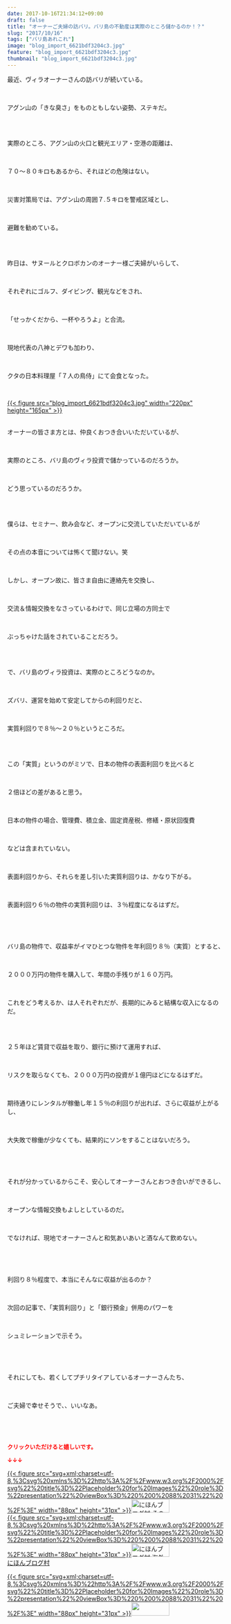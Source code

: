 ```yaml
---
date: 2017-10-16T21:34:12+09:00
draft: false
title: "オーナーご夫婦の訪バリ。バリ島の不動産は実際のところ儲かるのか！？"
slug: "2017/10/16"
tags: ["バリ島あれこれ"]
image: "blog_import_6621bdf3204c3.jpg"
feature: "blog_import_6621bdf3204c3.jpg"
thumbnail: "blog_import_6621bdf3204c3.jpg"
---
```

<p>最近、ヴィラオーナーさんの訪バリが続いている。</p><p> </p><p>アグン山の「きな臭さ」をものともしない姿勢、ステキだ。</p><p> </p><p><br/>実際のところ、アグン山の火口と観光エリア・空港の距離は、</p><p> </p><p>７０～８０キロもあるから、それほどの危険はない。</p><p> </p><p>災害対策局では、アグン山の周囲７.５キロを警戒区域とし、</p><p> </p><p>避難を勧めている。</p><p> </p><p><br/>昨日は、サヌールとクロボカンのオーナー様ご夫婦がいらして、</p><p> </p><p>それぞれにゴルフ、ダイビング、観光などをされ、</p><p> </p><p>「せっかくだから、一杯やろうよ」と合流。</p><p> </p><p>現地代表の八神とデワも加わり、</p><p> </p><p>クタの日本料理屋「７人の鳥侍」にて会食となった。</p><p> </p><p><a href="blog_import_6621bdf3204c3.jpg">{{< figure src="blog_import_6621bdf3204c3.jpg" width="220px" height="165px" >}}</a></p><p><br/>オーナーの皆さま方とは、仲良くおつき合いいただいているが、</p><p> </p><p>実際のところ、バリ島のヴィラ投資で儲かっているのだろうか。</p><p> </p><p>どう思っているのだろうか。</p><p> </p><p><br/>僕らは、セミナー、飲み会など、オープンに交流していただいているが</p><p> </p><p>その点の本音については怖くて聞けない。笑</p><p> </p><p>しかし、オープン故に、皆さま自由に連絡先を交換し、</p><p> </p><p>交流＆情報交換をなさっているわけで、同じ立場の方同士で</p><p> </p><p>ぶっちゃけた話をされていることだろう。</p><p> </p><p><br/>で、バリ島のヴィラ投資は、実際のところどうなのか。</p><p> </p><p>ズバリ、運営を始めて安定してからの利回りだと、</p><p> </p><p>実質利回りで８％～２０％というところだ。</p><p> </p><p><br/>この「実質」というのがミソで、日本の物件の表面利回りを比べると</p><p> </p><p>２倍ほどの差があると思う。</p><p> </p><p>日本の物件の場合、管理費、積立金、固定資産税、修繕・原状回復費</p><p> </p><p>などは含まれていない。</p><p> </p><p>表面利回りから、それらを差し引いた実質利回りは、かなり下がる。</p><p> </p><p>表面利回り６％の物件の実質利回りは、３％程度になるはずだ。</p><p> </p><p> </p><p>バリ島の物件で、収益率がイマひとつな物件を年利回り８％（実質）とすると、</p><p> </p><p>２０００万円の物件を購入して、年間の手残りが１６０万円。</p><p> </p><p>これをどう考えるか、は人それぞれだが、長期的にみると結構な収入になるのだ。</p><p> </p><p><br/>２５年ほど賃貸で収益を取り、銀行に預けて運用すれば、</p><p> </p><p>リスクを取らなくても、２０００万円の投資が１億円ほどになるはずだ。</p><p> </p><p>期待通りにレンタルが稼働し年１５％の利回りが出れば、さらに収益が上がるし、</p><p> </p><p>大失敗で稼働が少なくても、結果的にソンをすることはないだろう。</p><p> </p><p> </p><p>それが分かっているからこそ、安心してオーナーさんとおつき合いができるし、</p><p> </p><p>オープンな情報交換もよしとしているのだ。</p><p> </p><p>でなければ、現地でオーナーさんと和気あいあいと酒なんて飲めない。</p><p> </p><p> </p><p>利回り８％程度で、本当にそんなに収益が出るのか？</p><p> </p><p>次回の記事で、「実質利回り」と「銀行預金」併用のパワーを</p><p> </p><p>シュミレーションで示そう。</p><p> </p><p> </p><p>それにしても、若くしてプチリタイアしているオーナーさんたち、</p><p> </p><p>ご夫婦で幸せそうで、、いいなあ。</p><p> </p><p> </p><p><font color="#ff0000" size="2"><strong>クリックいただけると嬉しいです。</strong></font></p><p><font color="#ff0000" size="2"><strong>↓↓↓</strong></font></p><p><a href="ranking.html?p_cid=01260127" id="&amp;blogmura_banner" target="_blank">{{< figure src="svg+xml;charset=utf-8,%3Csvg%20xmlns%3D%22http%3A%2F%2Fwww.w3.org%2F2000%2Fsvg%22%20title%3D%22Placeholder%20for%20Images%22%20role%3D%22presentation%22%20viewBox%3D%220%200%2088%2031%22%20%2F%3E" width="88px" height="31px" >}}<noscript><img alt="にほんブログ村 その他生活ブログ 不動産投資へ" border="0" height="31" src="https://img-proxy.blog-video.jp/images?url=http%3A%2F%2Flife.blogmura.com%2Fhudousantoushi%2Fimg%2Fhudousantoushi88_31.gif" width="88"></noscript></a><br/><a href="ranking.html?p_cid=01260127" target="_blank">{{< figure src="svg+xml;charset=utf-8,%3Csvg%20xmlns%3D%22http%3A%2F%2Fwww.w3.org%2F2000%2Fsvg%22%20title%3D%22Placeholder%20for%20Images%22%20role%3D%22presentation%22%20viewBox%3D%220%200%2088%2031%22%20%2F%3E" width="88px" height="31px" >}}<noscript><img alt="にほんブログ村 海外生活ブログ バリ島情報へ" border="0" height="31" src="https://img-proxy.blog-video.jp/images?url=http%3A%2F%2Foverseas.blogmura.com%2Fbali%2Fimg%2Fbali88_31.gif" width="88"></noscript></a><br/><a href="ranking.html?p_cid=01260127" target="_blank">にほんブログ村</a></p><p><a href="link.php?1804582" title="人気ブログランキングへ">{{< figure src="svg+xml;charset=utf-8,%3Csvg%20xmlns%3D%22http%3A%2F%2Fwww.w3.org%2F2000%2Fsvg%22%20title%3D%22Placeholder%20for%20Images%22%20role%3D%22presentation%22%20viewBox%3D%220%200%2088%2031%22%20%2F%3E" width="88px" height="31px" >}}<noscript><img border="0" height="31" src="https://blog.with2.net/img/banner/banner_22.gif" width="88"></noscript></a></p><p> </p>

